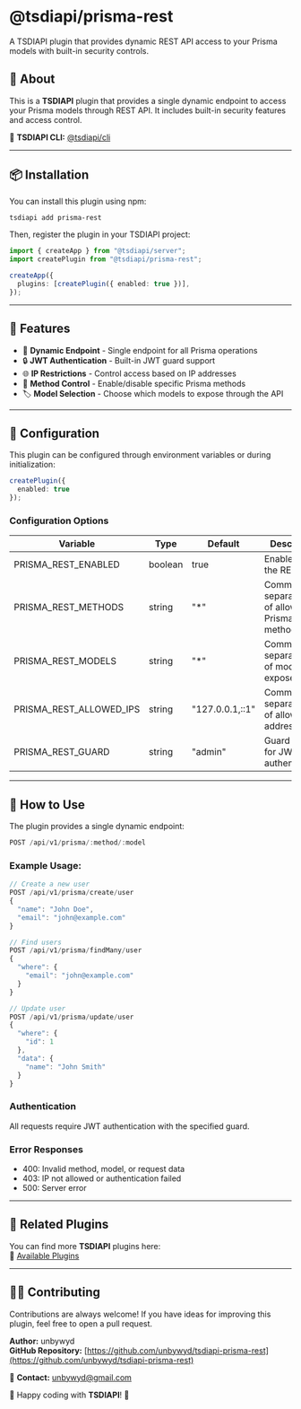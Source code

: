 # **@tsdiapi/prisma-rest**

A TSDIAPI plugin that provides dynamic REST API access to your Prisma models with built-in security controls.

## 📌 About

This is a **TSDIAPI** plugin that provides a single dynamic endpoint to access your Prisma models through REST API. It includes built-in security features and access control.

🔗 **TSDIAPI CLI:** [@tsdiapi/cli](https://www.npmjs.com/package/@tsdiapi/cli)

---

## 📦 Installation

You can install this plugin using npm:

```bash
tsdiapi add prisma-rest
```

Then, register the plugin in your TSDIAPI project:

```typescript
import { createApp } from "@tsdiapi/server";
import createPlugin from "@tsdiapi/prisma-rest";

createApp({
  plugins: [createPlugin({ enabled: true })],
});
```

---

## 🚀 Features

- 🔄 **Dynamic Endpoint** - Single endpoint for all Prisma operations
- 🔒 **JWT Authentication** - Built-in JWT guard support
- 🌐 **IP Restrictions** - Control access based on IP addresses
- 🎯 **Method Control** - Enable/disable specific Prisma methods
- 🏷️ **Model Selection** - Choose which models to expose through the API

---

## 🔧 Configuration

This plugin can be configured through environment variables or during initialization:

```typescript
createPlugin({
  enabled: true
});
```

### Configuration Options

| Variable | Type | Default | Description |
|----------|------|---------|-------------|
| PRISMA_REST_ENABLED | boolean | true | Enable/disable the REST API |
| PRISMA_REST_METHODS | string | "*" | Comma-separated list of allowed Prisma methods |
| PRISMA_REST_MODELS | string | "*" | Comma-separated list of models to expose |
| PRISMA_REST_ALLOWED_IPS | string | "127.0.0.1,::1" | Comma-separated list of allowed IP addresses |
| PRISMA_REST_GUARD | string | "admin" | Guard name for JWT authentication |

---

## 📌 How to Use

The plugin provides a single dynamic endpoint:

```typescript
POST /api/v1/prisma/:method/:model
```

### Example Usage:

```typescript
// Create a new user
POST /api/v1/prisma/create/user
{
  "name": "John Doe",
  "email": "john@example.com"
}

// Find users
POST /api/v1/prisma/findMany/user
{
  "where": {
    "email": "john@example.com"
  }
}

// Update user
POST /api/v1/prisma/update/user
{
  "where": {
    "id": 1
  },
  "data": {
    "name": "John Smith"
  }
}
```

### Authentication
All requests require JWT authentication with the specified guard.

### Error Responses
- 400: Invalid method, model, or request data
- 403: IP not allowed or authentication failed
- 500: Server error

---

## 🔗 Related Plugins

You can find more **TSDIAPI** plugins here:  
🔗 [Available Plugins](https://www.npmjs.com/search?q=%40tsdiapi)

---

## 👨‍💻 Contributing

Contributions are always welcome! If you have ideas for improving this plugin, feel free to open a pull request.

**Author:** unbywyd  
**GitHub Repository:** [https://github.com/unbywyd/tsdiapi-prisma-rest](https://github.com/unbywyd/tsdiapi-prisma-rest)

📧 **Contact:** unbywyd@gmail.com

🚀 Happy coding with **TSDIAPI**! 🎉
